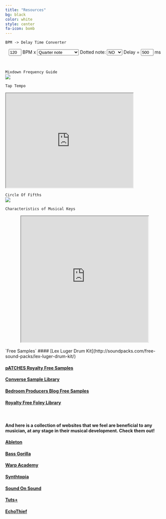 ```yaml
---
title: "Resources"
bg: black
color: white
style: center
fa-icon: bomb
---
```

`BPM -> Delay Time Converter`
<br>
<script type="text/javascript" src="../js/delaytime.js"></script>
<center>
<form name="convert_delay" method="post" action="delay-time-calculator" class="lite-background">
<div>
<input class="converterformfield border-inset" onkeyup="convert_bpm_ms()" maxlength="3" size="6" value="120" name="bpm" style="width: 40px; display: inline" />
          BPM x
<select onchange="computeForm(this.form)" name="notevalue" class="border-inset" size="1">
        <option value="4W">Four whole notes</option>
        <option value="3W">Three whole notes</option>
        <option value="2W">Two whole notes</option>
        <option value="1W">One whole note</option>
        <option value="2">Half note</option>
        <option selected="selected" value="4">Quarter note</option>
        <option value="8">Eighth note</option>
        <option value="16">16th note</option>
        <option value="32">32nd note</option>
        <option value="64">64th note</option>
        </select>
        Dotted note:
<select onchange="computeForm(this.form)" name="dotnote" size="1">
              <option selected="selected" value="NO">NO</option>
              <option value="YES">YES</option>
              </select>
          Delay =
<input class="converterformfield border-inset" maxlength="4" size="6" value="500" name="delaytime" style="width: 40px; display: inline" />
          ms
      </div>
        </form>
</center>
<br>

`Mixdown Frequency Guide`
<br>
<img src="http://www.acesandeighths.com/pictures/studio/main_chart.png">

`Tap Tempo`
<br>
<iframe width="80%" height="300" src="http://www.all8.com/tools/bpm.htm"></iframe>
<br>

`Circle Of Fifths`
<br>
<img src="https://s-media-cache-ak0.pinimg.com/564x/2b/fd/f7/2bfdf7f761ee8bbd63ecbb55cf8bd393.jpg">

`Characteristics of Musical Keys`
<br>
<center>
 <iframe width="80%" height ="400" src="http://www.biteyourownelbow.com/keychar.htm"></iframe>
 </center>

<br>
`Free Samples`
#### [Lex Luger Drum Kit](http://soundpacks.com/free-sound-packs/lex-luger-drum-kit/)

#### [pATCHES Royalty Free Samples](https://patchesmusic.squarespace.com/samples/)

#### [Converse Sample Library](https://www.conversesamplelibrary.com/)

#### [Bedroom Producers Blog Free Samples](http://bedroomproducersblog.com/free-samples/)

#### [Royalty Free Foley Library](https://www.freesound.org/)

<br>

#### And here is a collection of websites that we feel are beneficial to any musician, at any stage in their musical development. Check them out!

#### [Ableton](http://www.ableton.com)

#### [Bass Gorilla](http://www.bassgorilla.com)

#### [Warp Academy](http://www.warpacademy.com)

#### [Synthtopia](http://www.synthtopia.com/)

#### [Sound On Sound](http://www.soundonsound.com/)

#### [Tuts+](http://music.tutsplus.com/)  

#### [EchoThief](http://www.echothief.com/)

